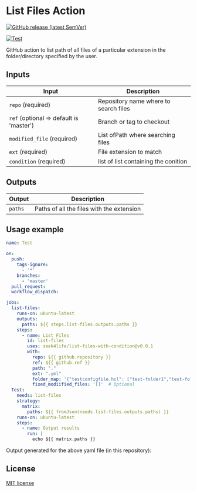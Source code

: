 # List Files Action

<p align="center">

[![GitHub release (latest SemVer)](https://img.shields.io/github/v/release/seek4life/list-files-action?label=latest-release)](https://github.com/github.com-seek4life:seek4life/list-files-with-condition/releases/latest)

[![Test](https://github.com/github.com-seek4life:seek4life/list-files-with-condition/actions/workflows/test.yml/badge.svg)](https://github.com/github.com-seek4life:seek4life/list-files-with-condition/actions/workflows/test.yml)

</p>
GitHub action to list path of all files of a particular extension in the folder/directory
specified by the user.

## Inputs
| Input                                    | Description                           |
|------------------------------------------|---------------------------------------|
| `repo` (required)                        | Repository name where to search files |
| `ref`  (optional => default is 'master') | Branch or tag to checkout             |
| `modified_file` (required)               | List ofPath where searching files     |
| `ext`  (required)                        | File extension to match               |
| `condition`  (required)                 | list of list containing the conition  |

## Outputs

| Output       | Description                               |
|--------------|-------------------------------------------|
| `paths`      | Paths of all the files with the extension |

## Usage example

```yaml
name: Test

on:
  push:
    tags-ignore:
      - '*'
    branches:
      - 'master'
  pull_request:
  workflow_dispatch:

jobs:
  list-files:
    runs-on: ubuntu-latest
    outputs:
      paths: ${{ steps.list-files.outputs.paths }}
    steps:
      - name: List Files
        id: list-files
        uses: seek4life/list-files-with-condition@v0.0.1
        with:
          repo: ${{ github.repository }}
          ref: ${{ github.ref }}
          path: "."
          ext: ".yml"
          folder_map: '{"testconfigfile.hcl": ["test-folder1","test-folder2"]}'
          fixed_modiified_files: '[]'  # Optional
  Test:
    needs: list-files
    strategy:
      matrix:
        paths: ${{ fromJson(needs.list-files.outputs.paths) }}
    runs-on: ubuntu-latest
    steps:
      - name: Output results
        run: |
          echo ${{ matrix.paths }}
```
Output generated for the above yaml file (in this repository):


## License
[MIT license]

[MIT license]: LICENSE
